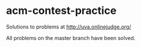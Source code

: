 acm-contest-practice
====================
Solutions to problems at http://uva.onlinejudge.org/

All problems on the master branch have been solved.
